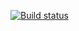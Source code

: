 [![Build status](https://ci.appveyor.com/api/projects/status/fdy835dx7n9kks0g/branch/main?svg=true)](https://ci.appveyor.com/project/valeradank/api-ci/branch/main)